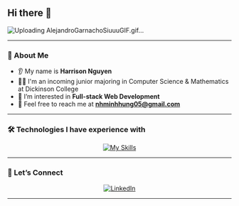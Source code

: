 ## Hi there 👋

![Uploading AlejandroGarnachoSiuuuGIF.gif…]()

---

### 👋 About Me
- 👂 My name is **Harrison Nguyen**
- 🧑‍🎓 I'm an incoming junior majoring in Computer Science & Mathematics at Dickinson College
- 🔭 I’m interested in **Full-stack Web Development**
- 📩 Feel free to reach me at **nhminhhung05@gmail.com**

---

### 🛠️ Technologies I have experience with

<p align="center">
  <a href="https://skillicons.dev">
    <img src="https://skillicons.dev/icons?i=git,css,cypress,express,html,java,js,maven,mongodb,mysql,nestjs,nodejs,postgres,postman,py,react,redux,spring,supabase,sentry,threejs,ts,vercel,vite,vscode,vue,tailwind,r,nextjs,idea,angular,docker" alt="My Skills" />
  </a>
</p>

---

### 🤝 Let’s Connect

<p align="center">
  <a href="https://www.linkedin.com/in/hmh-nguyen/" target="_blank">
    <img src="https://img.shields.io/badge/LinkedIn-blue?style=for-the-badge&logo=linkedin&logoColor=white" alt="LinkedIn"/>
  </a>
</p>

---
